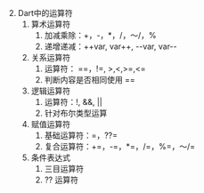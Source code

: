 2. Dart中的运算符
    1. 算术运算符
        1. 加减乘除：+，-，*，/，～/，%
        2. 递增递减：++var, var++, --var, var--
    2. 关系运算符
        1. 运算符： ==，!=, >,<,>=,<=
        2. 判断内容是否相同使用 ==
    3. 逻辑运算符
        1. 运算符：!, &&, ||
        2. 针对布尔类型运算
    4. 赋值运算符
        1. 基础运算符：=，??=
        2. 复合运算符：+=，-=，*=，/=，%=，～/=
    5. 条件表达式
        1. 三目运算符
        2. ?? 运算符